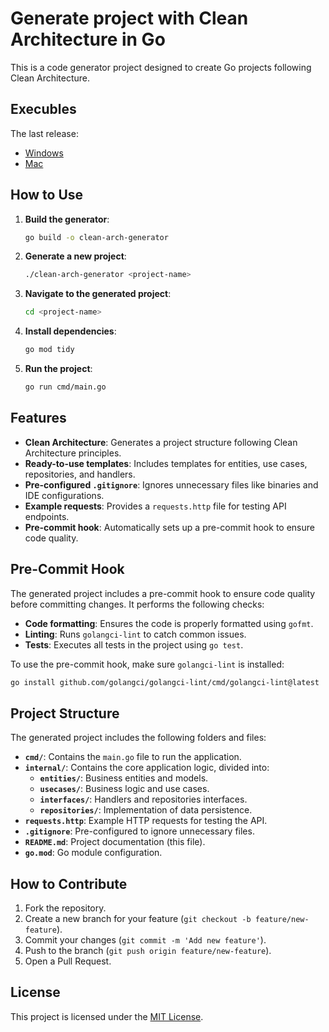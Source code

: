  # Generate project with Clean Architecture in Go

 This is a code generator project designed to create Go projects following Clean Architecture.

 ## Execubles

The last release:

* [Windows](./executables/clean-arch-generator.exe) 
* [Mac](./executables/clean-arch-generator) 
 

 ## How to Use

 1. **Build the generator**:
    ```bash
    go build -o clean-arch-generator
    ```

 2. **Generate a new project**:
    ```bash
    ./clean-arch-generator <project-name>
    ```

 3. **Navigate to the generated project**:
    ```bash
    cd <project-name>
    ```

 4. **Install dependencies**:
    ```bash
    go mod tidy
    ```

 5. **Run the project**:
    ```bash
    go run cmd/main.go
    ```

 ## Features

 - **Clean Architecture**: Generates a project structure following Clean Architecture principles.
 - **Ready-to-use templates**: Includes templates for entities, use cases, repositories, and handlers.
 - **Pre-configured `.gitignore`**: Ignores unnecessary files like binaries and IDE configurations.
 - **Example requests**: Provides a `requests.http` file for testing API endpoints.
 - **Pre-commit hook**: Automatically sets up a pre-commit hook to ensure code quality.

 ## Pre-Commit Hook

 The generated project includes a pre-commit hook to ensure code quality before committing changes. It performs the following checks:

 - **Code formatting**: Ensures the code is properly formatted using `gofmt`.
 - **Linting**: Runs `golangci-lint` to catch common issues.
 - **Tests**: Executes all tests in the project using `go test`.

 To use the pre-commit hook, make sure `golangci-lint` is installed:
 ```bash
 go install github.com/golangci/golangci-lint/cmd/golangci-lint@latest
 ```

 ## Project Structure

 The generated project includes the following folders and files:

 - **`cmd/`**: Contains the `main.go` file to run the application.
 - **`internal/`**: Contains the core application logic, divided into:
   - **`entities/`**: Business entities and models.
   - **`usecases/`**: Business logic and use cases.
   - **`interfaces/`**: Handlers and repositories interfaces.
   - **`repositories/`**: Implementation of data persistence.
 - **`requests.http`**: Example HTTP requests for testing the API.
 - **`.gitignore`**: Pre-configured to ignore unnecessary files.
 - **`README.md`**: Project documentation (this file).
 - **`go.mod`**: Go module configuration.

 ## How to Contribute

 1. Fork the repository.
 2. Create a new branch for your feature (`git checkout -b feature/new-feature`).
 3. Commit your changes (`git commit -m 'Add new feature'`).
 4. Push to the branch (`git push origin feature/new-feature`).
 5. Open a Pull Request.

 ## License

 This project is licensed under the [MIT License](LICENSE).

